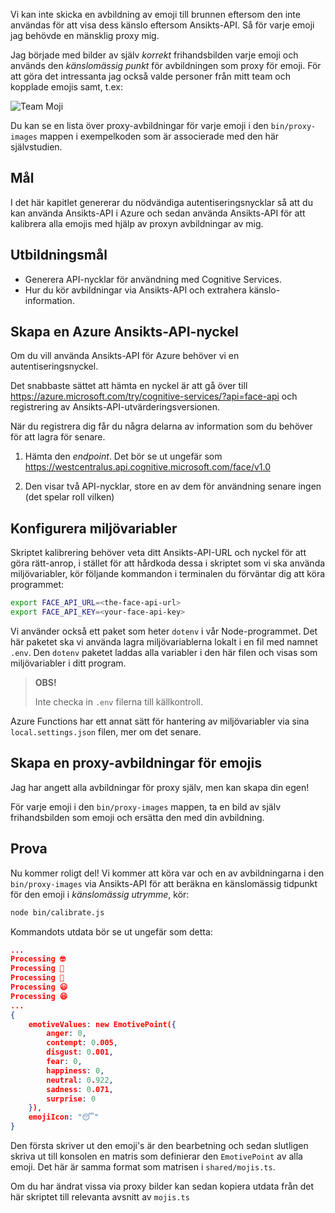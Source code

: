Vi kan inte skicka en avbildning av emoji till brunnen eftersom den inte användas för att visa dess känslo eftersom Ansikts-API. Så för varje emoji jag behövde en mänsklig proxy mig.

Jag började med bilder av själv _korrekt_ frihandsbilden varje emoji och används den _känslomässig punkt_ för avbildningen som proxy för emoji. För att göra det intressanta jag också valde personer från mitt team och kopplade emojis samt, t.ex:

![Team Moji](/media-drafts/team.jpg)

Du kan se en lista över proxy-avbildningar för varje emoji i den `bin/proxy-images` mappen i exempelkoden som är associerade med den här självstudien.

## <a name="goal"></a>Mål

I det här kapitlet genererar du nödvändiga autentiseringsnycklar så att du kan använda Ansikts-API i Azure och sedan använda Ansikts-API för att kalibrera alla emojis med hjälp av proxyn avbildningar av mig.

## <a name="learning-objectives"></a>Utbildningsmål

- Generera API-nycklar för användning med Cognitive Services.
- Hur du kör avbildningar via Ansikts-API och extrahera känslo-information.

## <a name="generate-an-azure-face-api-key"></a>Skapa en Azure Ansikts-API-nyckel

Om du vill använda Ansikts-API för Azure behöver vi en autentiseringsnyckel.

Det snabbaste sättet att hämta en nyckel är att gå över till https://azure.microsoft.com/try/cognitive-services/?api=face-api och registrering av Ansikts-API-utvärderingsversionen.

När du registrera dig får du några delarna av information som du behöver för att lagra för senare.

1. Hämta den _endpoint_. Det bör se ut ungefär som https://westcentralus.api.cognitive.microsoft.com/face/v1.0

2. Den visar två API-nycklar, store en av dem för användning senare ingen (det spelar roll vilken)

## <a name="setup-the-environment-variables"></a>Konfigurera miljövariabler

Skriptet kalibrering behöver veta ditt Ansikts-API-URL och nyckel för att göra rätt-anrop, i stället för att hårdkoda dessa i skriptet som vi ska använda miljövariabler, kör följande kommandon i terminalen du förväntar dig att köra programmet:

```bash
export FACE_API_URL=<the-face-api-url>
export FACE_API_KEY=<your-face-api-key>
```

Vi använder också ett paket som heter `dotenv` i vår Node-programmet. Det här paketet ska vi använda lagra miljövariablerna lokalt i en fil med namnet `.env`. Den `dotenv` paketet laddas alla variabler i den här filen och visas som miljövariabler i ditt program.

> **OBS!**
>
> Inte checka in `.env` filerna till källkontroll.

Azure Functions har ett annat sätt för hantering av miljövariabler via sina `local.settings.json` filen, mer om det senare.

## <a name="create-some-proxy-images-for-emojis"></a>Skapa en proxy-avbildningar för emojis

Jag har angett alla avbildningar för proxy själv, men kan skapa din egen!

För varje emoji i den `bin/proxy-images` mappen, ta en bild av själv frihandsbilden som emoji och ersätta den med din avbildning.

## <a name="try-it-out"></a>Prova

Nu kommer roligt del! Vi kommer att köra var och en av avbildningarna i den `bin/proxy-images` via Ansikts-API för att beräkna en känslomässig tidpunkt för den emoji i _känslomässig utrymme_, kör:

```bash
node bin/calibrate.js
```

Kommandots utdata bör se ut ungefär som detta:

```json
...
Processing 🤓
Processing 🤔
Processing 🦄
Processing 😃
Processing 😆
...
{
    emotiveValues: new EmotivePoint({
        anger: 0,
        contempt: 0.005,
        disgust: 0.001,
        fear: 0,
        happiness: 0,
        neutral: 0.922,
        sadness: 0.071,
        surprise: 0
    }),
    emojiIcon: "😴"
}
```

Den första skriver ut den emoji's är den bearbetning och sedan slutligen skriva ut till konsolen en matris som definierar den `EmotivePoint` av alla emoji. Det här är samma format som matrisen i `shared/mojis.ts`.

Om du har ändrat vissa via proxy bilder kan sedan kopiera utdata från det här skriptet till relevanta avsnitt av `mojis.ts`
